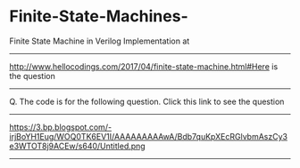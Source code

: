 # Finite-State-Machines-
Finite State Machine in Verilog Implementation at
****
http://www.hellocodings.com/2017/04/finite-state-machine.html#Here is the question
****


Q. The code is for the following question.
Click this link to see the question
****
https://3.bp.blogspot.com/-irjBoYH1Eug/WOQ0TK6EV1I/AAAAAAAAAwA/Bdb7quKpXEcRGlvbmAszCy3e3WTOT8j9ACEw/s640/Untitled.png
****
